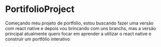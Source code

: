 # PortifolioProject
Começando meu projeto de portfólio, estou buscando fazer uma versão com react native e depois vou brincando com uns branchs, mas a versão principal atualmente quero focar em aprender a utilizar o react native e construir um portfólio interativo
